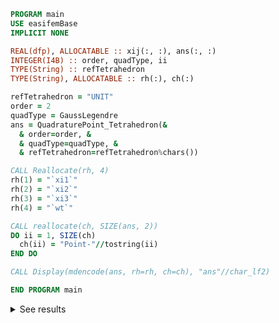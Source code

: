 ```fortran
PROGRAM main
USE easifemBase
IMPLICIT NONE

REAL(dfp), ALLOCATABLE :: xij(:, :), ans(:, :)
INTEGER(I4B) :: order, quadType, ii
TYPE(String) :: refTetrahedron
TYPE(String), ALLOCATABLE :: rh(:), ch(:)

refTetrahedron = "UNIT"
order = 2
quadType = GaussLegendre
ans = QuadraturePoint_Tetrahedron(&
  & order=order, &
  & quadType=quadType, &
  & refTetrahedron=refTetrahedron%chars())

CALL Reallocate(rh, 4)
rh(1) = "`xi1`"
rh(2) = "`xi2`"
rh(3) = "`xi3`"
rh(4) = "`wt`"

CALL reallocate(ch, SIZE(ans, 2))
DO ii = 1, SIZE(ch)
  ch(ii) = "Point-"//tostring(ii)
END DO

CALL Display(mdencode(ans, rh=rh, ch=ch), "ans"//char_lf2)

END PROGRAM main
```

<details>
<summary>See results</summary>
<div>

| Ans   | Point-1     | Point-2     | Point-3     | Point-4     |
| ----- | ----------- | ----------- | ----------- | ----------- |
| `xi1` | 0.58541     | 0.1382      | 0.1382      | 0.1382      |
| `xi2` | 0.1382      | 0.1382      | 0.1382      | 0.58541     |
| `xi3` | 0.1382      | 0.1382      | 0.58541     | 0.1382      |
| `wt`  | 4.16667E-02 | 4.16667E-02 | 4.16667E-02 | 4.16667E-02 |

</div>
</details>
